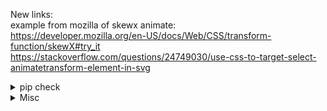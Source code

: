 New links:  
example from mozilla of skewx animate:  
https://developer.mozilla.org/en-US/docs/Web/CSS/transform-function/skewX#try_it  
https://stackoverflow.com/questions/24749030/use-css-to-target-select-animatetransform-element-in-svg  



<details>
<summary>pip check</summary>
`https://css-tricks.com/svg-line-animation-works/
https://yqnn.github.io/svg-path-editor/

https://aydos.com/svgedit/

https://svg-path-visualizer.netlify.app/#M2%2C2%20Q8%2C2%208%2C8

https://css-tricks.com/scale-svg/

https://www.aaron-powell.com/posts/2010-11-07-base64-encoding-images-with-powershell/

use certutil to encode to base64
certutil -encode openme.bmp openme.txt`
</details>


<details>
  <summary>Misc</summary>
https://stackoverflow.com/questions/586182/how-to-insert-an-item-into-an-array-at-a-specific-index-javascript
https://dmitripavlutin.com/differences-between-arrow-and-regular-functions/

https://stackoverflow.com/questions/11952852/css-make-span-extend-to-end-of-its-container-fill-empty-space

inline block?
https://quirksmode.org/css/css2/display.html
</details>
